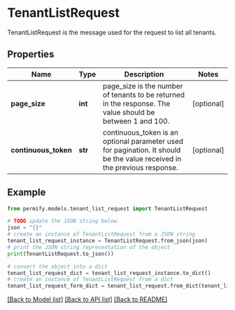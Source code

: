 # TenantListRequest

TenantListRequest is the message used for the request to list all tenants.

## Properties

Name | Type | Description | Notes
------------ | ------------- | ------------- | -------------
**page_size** | **int** | page_size is the number of tenants to be returned in the response. The value should be between 1 and 100. | [optional] 
**continuous_token** | **str** | continuous_token is an optional parameter used for pagination. It should be the value received in the previous response. | [optional] 

## Example

```python
from permify.models.tenant_list_request import TenantListRequest

# TODO update the JSON string below
json = "{}"
# create an instance of TenantListRequest from a JSON string
tenant_list_request_instance = TenantListRequest.from_json(json)
# print the JSON string representation of the object
print(TenantListRequest.to_json())

# convert the object into a dict
tenant_list_request_dict = tenant_list_request_instance.to_dict()
# create an instance of TenantListRequest from a dict
tenant_list_request_form_dict = tenant_list_request.from_dict(tenant_list_request_dict)
```
[[Back to Model list]](../README.md#documentation-for-models) [[Back to API list]](../README.md#documentation-for-api-endpoints) [[Back to README]](../README.md)


